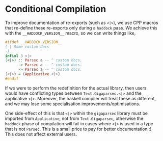 # Conditional Compilation
To improve documentation of re-exports (such as `<|>`), we use CPP macros that re-define these re-exports only during a `haddock` pass.
We achieve this with the `__HADDOCK_VERSION__` macro, so we can write things like,
```haskell
#ifdef __HADDOCK_VERSION__
{-| Some custom docs
-}
infixl 3 <|>
(<|>) :: Parsec a -- ^ custom docs.
      -> Parsec a -- ^ custom docs.
      -> Parsec a -- ^ custom docs.
(<|>) = (Applicative.<|>)
#endif
```

If we were to perform the redefinition for the actual library, then users would have conflicting types between 
`Text.Gigaparsec.<|>` and the applicative `<|>`.
Moreover, the haskell compiler will treat these as different, and we may lose some specialisation improvements/optimisations.

One side-effect of this is that `<|>` within the `gigaparsec` library must be imported from `Applicative`, not from `Text.Gigaparsec`, 
otherwise the `haddock` phase of compilation will fail in cases where `<|>` is used in a type that is not `Parsec`.
This is a small price to pay for better documentation :)
This does not affect external users.
